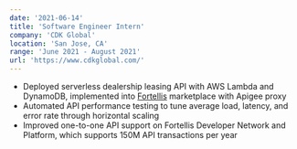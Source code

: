 ```yaml
---
date: '2021-06-14'
title: 'Software Engineer Intern'
company: 'CDK Global'
location: 'San Jose, CA'
range: 'June 2021 - August 2021'
url: 'https://www.cdkglobal.com/'
---
```


- Deployed serverless dealership leasing API with AWS Lambda and DynamoDB, implemented into [Fortellis](https://fortellis.io/) marketplace with Apigee proxy
- Automated API performance testing to tune average load, latency, and error rate through horizontal scaling
- Improved one-to-one API support on Fortellis Developer Network and Platform, which supports 150M API transactions per year
